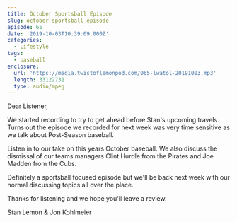 ```yaml
---
title: October Sportsball Episode
slug: october-sportsball-episode
episode: 65
date: '2019-10-03T10:39:09.000Z'
categories:
  - Lifestyle
tags:
  - baseball
enclosure:
  url: 'https://media.twistoflemonpod.com/065-lwatol-20191003.mp3'
  length: 33122731
  type: audio/mpeg
---
```


Dear Listener,

We started recording to try to get ahead before Stan's upcoming travels. Turns out the episode we recorded for next week was very time sensitive as we talk about Post-Season baseball.

Listen in to our take on this years October baseball. We also discuss the dismissal of our teams managers Clint Hurdle from the Pirates and Joe Madden from the Cubs.

Definitely a sportsball focused episode but we'll be back next week with our normal discussing topics all over the place.

Thanks for listening and we hope you'll leave a review.

Stan Lemon & Jon Kohlmeier

